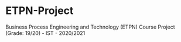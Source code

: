 # ETPN-Project
Business Process Engineering and Technology (ETPN) Course Project (Grade: 19/20) - IST - 2020/2021
